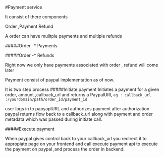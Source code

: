 #Payment service

It consist of there components

Order ,Payment Refund

A order can have mulitple payments and multiple refunds

#####Order  -* Payments

#####Order  -* Refunds

Right now we only have payments associated with order , refund will come later 

Payment consist of paypal implementation as of now.

It is two step process
#####Initiate payment 
Initiates a payment for a given order, amount ,callback_url and returns a PaypalURl,
```eg : callback_url  :/yourdomain/path/order_id/payment_id```

user logs in to papyaplURL and authorizes payment 
after authorization paypal returns flow back to a callback_url along with payment and order metadata which was passed during initiate call.


#####Execute payment 
 
When paypal gives control back to your callback_url you redirect it to appropiate page on your frontend 
and call execute payment api to execute the payment on paypal ,and process the order in backend.

              

